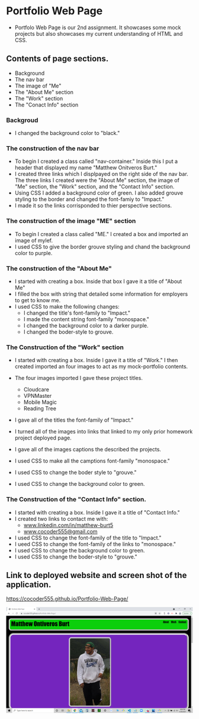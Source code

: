 # Portfolio Web Page
* Portfolo Web Page is our 2nd assignment. It showcases some mock projects but also showcases my current understanding of HTML and CSS.

## Contents of page sections.
* Background 
* The nav bar
* The image of "Me"
* The "About Me" section
* The "Work" section
* The "Conact Info" section

### Backgroud
 * I changed the background color to "black."

### The construction of the nav bar

* To begin I created a class called "nav-container." Inside this I put a header that displayed my name "Matthew Onitveros Burt."  
* I created three links which I displpayed on the right side of the nav bar.   The three links I created were the "About Me" section, the image of "Me" section, the "Work" section, and the "Contact Info" section.
* Using CSS I added a background color of green.  I also added grouve styling to the border and changed the font-famiy to "Impact."
* I made it so the links corrisponded to thier perspective sections.

### The construction of the image "ME" section
* To begin I created a class called "ME."  I created a box and imported an image of mylef.
* I used CSS to give the border grouve styling and chand the background color to purple.

### The construction of the "About Me"

* I started with creating a box.  Inside that box I gave it a title of "About Me"
* I filled the box with string that detailed some information for employers to get to know me.
* I used CSS to make the following changes:
    * I changed the title's font-family to "Impact."
    * I made the content string font-family "monospace."
    * I changed the background color to a darker purple.
    * I changed the boder-style to grouve.
    

### The Construction of the "Work" section
* I started with creating a box. Inside I gave it a title of "Work."  I then created imported an four images to act as my mock-portfolio contents.

* The four images imported I gave these project titles.
    * Cloudcare
    * VPNMaster
    * Mobile Magic
    * Reading Tree

* I gave all of the titles the font-family of "Impact."
* I turned all of the images into links that linked to my only prior homework project deployed page.
* I gave all of the images captions the described the projects.
* I used CSS to make all the camptions font-family "monospace."
* I used CSS to change the boder style to "grouve."
* I used CSS to change the background color to green.


### The Construction of the "Contact Info" section.

* I started with creating a box. Inside I gave it a title of "Contact Info." 
* I created two links to contact me with:
    * www.linkedin.com/in/matthew-burt5
    * www.cocoder555@gmail.com
* I used CSS to change the font-family of the title to "Impact."
* I ueed CSS to change the font-family of the links to "monospace."
* I used CSS to change the background color to green.
* I used CSS to change the boder-style to "grouve."


## Link to deployed website and screen shot of the application.

https://cocoder555.github.io/Portfolio-Web-Page/

![screenshot1](/assets/screenshot1.png)